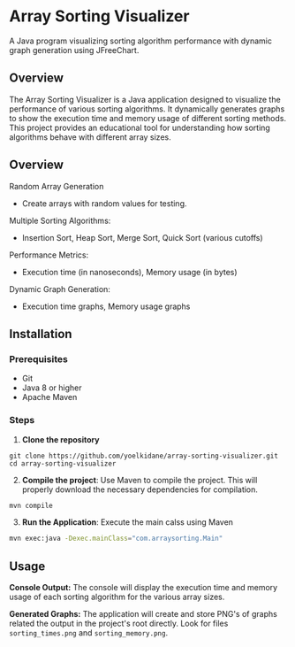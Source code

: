 # Array Sorting Visualizer
A Java program visualizing sorting algorithm performance with dynamic graph generation using JFreeChart.


## Overview

The Array Sorting Visualizer is a Java application designed to visualize the performance of various sorting algorithms. It dynamically generates graphs to show the execution time and memory usage of different sorting methods. This project provides an educational tool for understanding how sorting algorithms behave with different array sizes.



## Overview

Random Array Generation
- Create arrays with random values for testing.

Multiple Sorting Algorithms:
- Insertion Sort, Heap Sort, Merge Sort, Quick Sort (various cutoffs)

Performance Metrics:
- Execution time (in nanoseconds), Memory usage (in bytes)

Dynamic Graph Generation:
- Execution time graphs, Memory usage graphs


## Installation
### Prerequisites
- Git
- Java 8 or higher
- Apache Maven

### Steps

1. **Clone the repository**
```
git clone https://github.com/yoelkidane/array-sorting-visualizer.git
cd array-sorting-visualizer
```

2. **Compile the project**: Use Maven to compile the project. This will properly download the necessary dependencies for compilation.
```bash
mvn compile
```

  
3. **Run the Application**: Execute the main calss using Maven
```bash
mvn exec:java -Dexec.mainClass="com.arraysorting.Main"
 ```


## Usage
**Console Output:** The console will display the execution time and memory usage of each sorting algorithm for the various array sizes.

**Generated Graphs:** The application will create and store PNG's of graphs related the output in the project's root directly. Look for files `sorting_times.png` and `sorting_memory.png`.
